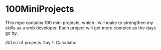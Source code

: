 # 100MiniProjects
This repo contains 100 mini projects, which I will make to strengthen my skills as a web developer.
Each project will get more complex as the days go by.

##List of projects
Day 1: Calculator
